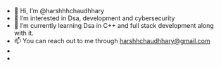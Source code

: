 - 👋 Hi, I’m @harshhhchaudhhary
- 👀 I’m interested in Dsa, development and cybersecurity 
- 🌱 I’m currently learning Dsa in C++ and full stack development along with it. 
- 📫 You can reach out to me through harshhchaudhhary@gmail.com
- 
- 

<!---
harshhhchaudhhary/harshhhchaudhhary is a ✨ special ✨ repository because its `README.md` (this file) appears on your GitHub profile.
You can click the Preview link to take a look at your changes.
--->
